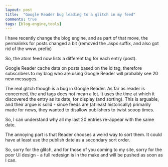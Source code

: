 ```yaml
---
layout: post
title:  "Google Reader bug leading to a glitch in my feed"
comments: true
tags: [blog-engine,tools]
---
```



I have recently change the blog engine, and as part of that move, the permalinks for posts changed a bit (removed the .aspx suffix, and also got rid of the www. prefix)



So, the atom feed now lists a different <id> tag for each entry (post). 

Google Reader cache data on posts based on the id tag, therefore subscribers to my blog who are using Google Reader will probably see 20 new messages.



The real glitch though is a bug in Google Reader. As far as reader is concerned, the <updated> and <created> tags does not mean a lot. It uses the time at which it discovered the entry as its date, for display (and sorting). This is arguable, and their argue is solid - since feeds are (at least historically) primarily made for news, they wanted to disallow publishers to twist scoop times.



So, I can understand why all my last 20 entries re-appear with the same date.

The annoying part is that Reader chooses a weird way to sort them. It could have at least use the publish date as a secondary sort order.



So, sorry for the glitch, and for those of you coming to my site, sorry for the poor UI design - a full redesign is in the make and will be pushed as soon as I can.

